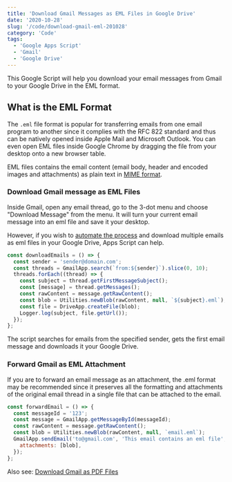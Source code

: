 ```yaml
---
title: 'Download Gmail Messages as EML Files in Google Drive'
date: '2020-10-28'
slug: '/code/download-gmail-eml-201028'
category: 'Code'
tags:
  - 'Google Apps Script'
  - 'Gmail'
  - 'Google Drive'
---
```


This Google Script will help you download your email messages from Gmail to your Google Drive in the EML format.

## What is the EML Format

The `.eml` file format is popular for transferring emails from one email program to another since it complies with the RFC 822 standard and thus can be natively opened inside Apple Mail and Microsoft Outlook. You can even open EML files inside Google Chrome by dragging the file from your desktop onto a new browser table.

EML files contains the email content (email body, header and encoded images and attachments) as plain text in [MIME format](/code/19840-base64-encoded-email).

### Download Gmail message as EML Files

Inside Gmail, open any email thread, go to the 3-dot menu and choose "Download Message" from the menu. It will turn your current email message into an eml file and save it your desktop.

However, if you wish to [automate the process](https://digitalinspiration.com/) and download multiple emails as eml files in your Google Drive, Apps Script can help.

```javascript
const downloadEmails = () => {
  const sender = 'sender@domain.com';
  const threads = GmailApp.search(`from:${sender}`).slice(0, 10);
  threads.forEach((thread) => {
    const subject = thread.getFirstMessageSubject();
    const [message] = thread.getMessages();
    const rawContent = message.getRawContent();
    const blob = Utilities.newBlob(rawContent, null, `${subject}.eml`);
    const file = DriveApp.createFile(blob);
    Logger.log(subject, file.getUrl());
  });
};
```

The script searches for emails from the specified sender, gets the first email message and downloads it your Google Drive.

### Forward Gmail as EML Attachment

If you are to forward an email message as an attachment, the .eml format may be recommended since it preserves all the formatting and attachments of the original email thread in a single file that can be attached to the email.

```javascript
const forwardEmail = () => {
  const messageId = '123';
  const message = GmailApp.getMessageById(messageId);
  const rawContent = message.getRawContent();
  const blob = Utilities.newBlob(rawContent, null, `email.eml`);
  GmailApp.sendEmail('to@gmail.com', 'This email contains an eml file', '', {
    attachments: [blob],
  });
};
```

Also see: [Download Gmail as PDF Files](https://digitalinspiration.com/GA02)
